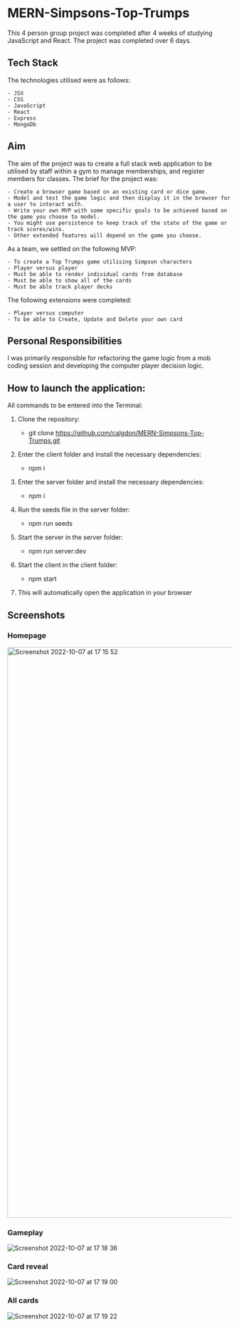 # MERN-Simpsons-Top-Trumps

This 4 person group project was completed after 4 weeks of studying JavaScript and React. The project was completed over 6 days. 

## Tech Stack

The technologies utilised were as follows:

    - JSX
    - CSS
    - JavaScript
    - React
    - Express
    - MongoDb
    
## Aim

The aim of the project was to create a full stack web application to be utilised by staff within a gym to manage memberships, and register members for classes. The brief for the project was:

    - Create a browser game based on an existing card or dice game. 
    - Model and test the game logic and then display it in the browser for a user to interact with.
    - Write your own MVP with some specific goals to be achieved based on the game you choose to model.
    - You might use persistence to keep track of the state of the game or track scores/wins. 
    - Other extended features will depend on the game you choose.
    
As a team, we settled on the following MVP:   

    - To create a Top Trumps game utilising Simpson characters
    - Player versus player
    - Must be able to render individual cards from database
    - Must be able to show all of the cards
    - Must be able track player decks

The following extensions were completed: 

    - Player versus computer
    - To be able to Create, Update and Delete your own card
    
## Personal Responsibilities

I was primarily responsible for refactoring the game logic from a mob coding session and developing the computer player decision logic.


## How to launch the application:

All commands to be entered into the Terminal:

1. Clone the repository:

    - git clone https://github.com/calgdon/MERN-Simpsons-Top-Trumps.git 
    
2. Enter the client folder and install the necessary dependencies:

    - npm i
    
3. Enter the server folder and install the necessary dependencies:

    - npm i
    
4. Run the seeds file in the server folder: 

    - npm run seeds
    
5. Start the server in the server folder:

    - npm run server:dev

6. Start the client in the client folder:

    - npm start
    
7. This will automatically open the application in your browser

## Screenshots

### Homepage
<img width="1280" alt="Screenshot 2022-10-07 at 17 15 52" src="https://user-images.githubusercontent.com/108418393/194600967-8edf6807-f4f9-49f7-8b43-3826ecf8bb30.png">

### Gameplay 
![Screenshot 2022-10-07 at 17 18 36](https://user-images.githubusercontent.com/108418393/194601041-3caf1bc9-da3f-4593-81cf-faef542880a9.png)

### Card reveal
![Screenshot 2022-10-07 at 17 19 00](https://user-images.githubusercontent.com/108418393/194601065-aed1f0ca-2fca-49e4-ac87-3c8cde435874.png)

### All cards
![Screenshot 2022-10-07 at 17 19 22](https://user-images.githubusercontent.com/108418393/194601096-13dd1cfa-7c61-4a17-afdc-912f3ef3c3b5.png)

